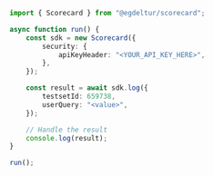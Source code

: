 <!-- Start SDK Example Usage [usage] -->
```typescript
import { Scorecard } from "@egdeltur/scorecard";

async function run() {
    const sdk = new Scorecard({
        security: {
            apiKeyHeader: "<YOUR_API_KEY_HERE>",
        },
    });

    const result = await sdk.log({
        testsetId: 659738,
        userQuery: "<value>",
    });

    // Handle the result
    console.log(result);
}

run();

```
<!-- End SDK Example Usage [usage] -->
